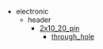 * electronic
  * header
    * [2x10_20_pin](electronic/header/2x10_20_pin)
      * [through_hole](electronic/header/2x10_20_pin/through_hole)
